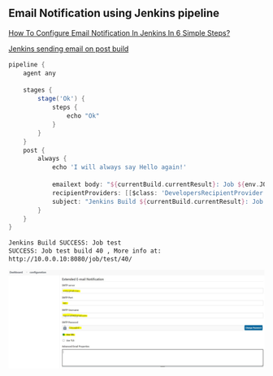 ## Email Notification  using Jenkins pipeline

[How To Configure Email Notification In Jenkins In 6 Simple Steps?](https://www.edureka.co/blog/email-notification-in-jenkins/)

[Jenkins sending email on post build](https://medium.com/@gustavo.guss/jenkins-sending-email-on-post-build-938b236545d2)

```groovy
pipeline {
    agent any
     
    stages {
        stage('Ok') {
            steps {
                echo "Ok"
            }
        }
    }
    post {
        always {
            echo 'I will always say Hello again!'
            
            emailext body: "${currentBuild.currentResult}: Job ${env.JOB_NAME} build ${env.BUILD_NUMBER}\n, More info at: ${env.BUILD_URL}",
            recipientProviders: [[$class: 'DevelopersRecipientProvider'], [$class: 'RequesterRecipientProvider']],
            subject: "Jenkins Build ${currentBuild.currentResult}: Job ${env.JOB_NAME}"
        }
    }
}
```


```
Jenkins Build SUCCESS: Job test
SUCCESS: Job test build 40 , More info at: http://10.0.0.10:8080/job/test/40/
```

![](/images/jenkins24.JPG)





